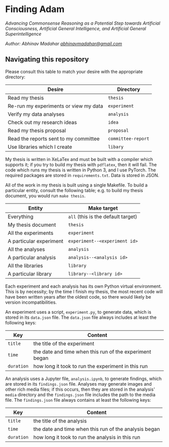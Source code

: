 # Finding Adam

_Advancing Commonsense Reasoning as a Potential Step towards Artificial Consciousness, Artificial General Intelligence, and Artificial General Superintelligence_

_Author: Abhinav Madahar <abhinavmadahar@gmail.com>_

## Navigating this repository

Please consult this table to match your desire with the appropriate directory:

| Desire                                | Directory          |
|---------------------------------------|--------------------|
| Read my thesis                        | `thesis`           |
| Re-run my experiments or view my data | `experiment`       |
| Verify my data analyses               | `analysis`         |
| Check out my research ideas           | `idea`             |
| Read my thesis proposal               | `proposal`         |
| Read the reports sent to my committee | `committee-report` |
| Use libraries which I create          | `libary`           |

My thesis is written in XeLaTex and must be built with a compiler which supports it; if you try to build my thesis with `pdflatex`, then it will fail.
The code which runs my thesis is written in Python 3, and I use PyTorch.
The required packages are stored in `requirements.txt`.
Data is stored in JSON.

All of the work in my thesis is built using a single Makefile.
To build a particular entity, consult the following table; e.g. to build my thesis document, you would run `make thesis`.

| Entity                                                                 | Make target                                  |
|------------------------------------------------------------------------|----------------------------------------------|
| Everything                                                             | `all` (this is the default target)           |
| My thesis document                                                     | `thesis`                                     |
| All the experiments                                                    | `experiment`                                 |
| A particular experiment                                                | `experiment--<experiment id>`                |
| All the analyses                                                       | `analysis`                                   |
| A particular analysis                                                  | `analysis--<analysis id>`                    |
| All the libraries                                                      | `library`                                    |
| A particular library                                                   | `library--<library id>`                      |

Each experiment and each analysis has its own Python virtual environment.
This is by necessity; by the time I finish my thesis, the most recent code will have been written years after the oldest code, so there would likely be version incompatibilities.

An experiment uses a script, `experiment.py`, to generate data, which is stored in its `data.json` file.
The `data.json` file always includes at least the following keys:

| Key        | Content                                                 |
|------------|---------------------------------------------------------|
| `title`    | the title of the experiment                             |
| `time`     | the date and time when this run of the experiment began |
| `duration` | how long it took to run the experiment in this run      |

An analysis uses a Jupyter file, `analysis.ipynb`, to generate findings, which are stored in its `findings.json` file.
Analyses may generate images and other rich media files; if this occurs, then they are stored in the analysis' `media` directory and the `findings.json` file includes the path to the media file.
The `findings.json` file always contains at least the following keys:

| Key        | Content                                                 |
|------------|---------------------------------------------------------|
| `title`    | the title of the analysis                               |
| `time`     | the date and time when this run of the analysis began   |
| `duration` | how long it took to run the analysis in this run        |
